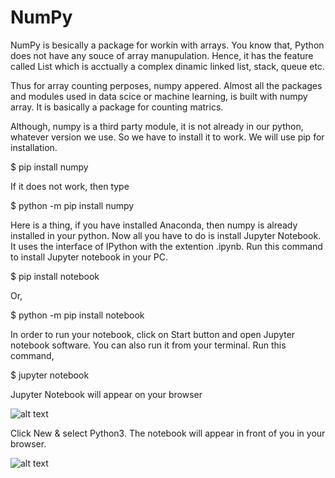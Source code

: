 #                                                 NumPy

NumPy is besically a package for workin with arrays. You know that, Python does not have any souce of array manupulation.
Hence, it has the feature called List which is acctually a complex dinamic linked list, stack, queue etc.

Thus for array counting perposes, numpy appered. Almost all the packages and modules used in data scice or machine learning, 
is built with numpy array. It is basically a package for counting matrics.


Although, numpy is a third party  module, it is not already in our python, whatever version we use. So we have to install it to work.
We will use pip for installation.

$ pip install numpy

If it does not work, then type

$ python -m pip install numpy

Here is a thing, if you have installed Anaconda, then numpy is already installed in your python. Now all you have to do is install Jupyter Notebook. It uses the interface of 
IPython with the extention .ipynb. Run this command to install Jupyter notebook in your PC.

$ pip install notebook

Or,

$ python -m pip install notebook

In order to run your notebook, click on Start button and open Jupyter notebook software. You can also run it from your terminal. Run this command,

$ jupyter notebook

Jupyter Notebook will appear on your browser

![alt text](http://url/to/https://encrypted-tbn0.gstatic.com/images?q=tbn%3AANd9GcRhER5eZXx-uOXR4R3BqI3tQY_IwyOjNF7CTQ&usqp=CAU)

Click New & select Python3. The notebook will appear in front of you in your browser.

![alt text](http://url/to/https://encrypted-tbn0.gstatic.com/https://datacarpentry.org/python-ecology-lesson/fig/00_3_jupyter_blank_notebook.png)
